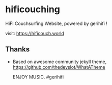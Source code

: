 # hificouching
HiFI Couchsurfing Website, powered by gerihifi !

visit: https://hificouch.world 

## Thanks

- Based on awesome community jekyll theme, https://github.com/thedevslot/WhatATheme

  ENJOY MUSIC.
  #gerihifi
